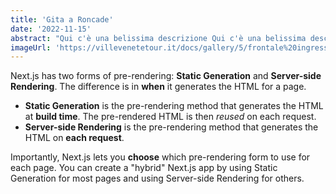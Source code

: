 ```yaml
---
title: 'Gita a Roncade'
date: '2022-11-15'
abstract: "Qui c'è una belissima descrizione Qui c'è una belissima descrizione Qui c'è una belissima descrizione Qui c'è una belissima descrizione Qui c'è una belissima descrizione."
imageUrl: 'https://villevenetetour.it/docs/gallery/5/frontale%20ingresso.jpg.ashx?w=690&h=410&mode=crop&scale=both'
---
```


Next.js has two forms of pre-rendering: **Static Generation** and **Server-side Rendering**. The difference is in **when** it generates the HTML for a page.

- **Static Generation** is the pre-rendering method that generates the HTML at **build time**. The pre-rendered HTML is then _reused_ on each request.
- **Server-side Rendering** is the pre-rendering method that generates the HTML on **each request**.

Importantly, Next.js lets you **choose** which pre-rendering form to use for each page. You can create a "hybrid" Next.js app by using Static Generation for most pages and using Server-side Rendering for others.